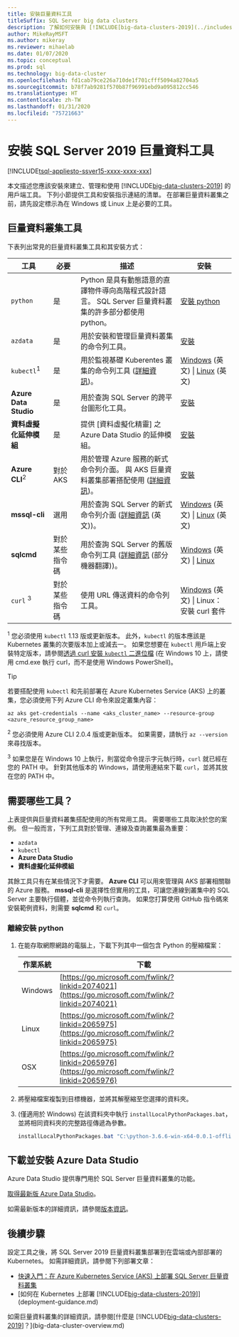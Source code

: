 ```yaml
---
title: 安裝巨量資料工具
titleSuffix: SQL Server big data clusters
description: 了解如何安裝與 [!INCLUDE[big-data-clusters-2019](../includes/ssbigdataclusters-ver15.md)] 搭配使用的工具。
author: MikeRayMSFT
ms.author: mikeray
ms.reviewer: mihaelab
ms.date: 01/07/2020
ms.topic: conceptual
ms.prod: sql
ms.technology: big-data-cluster
ms.openlocfilehash: fd1cab79ce226a710de1f701cfff5094a82704a5
ms.sourcegitcommit: b78f7ab9281f570b87f96991ebd9a095812cc546
ms.translationtype: HT
ms.contentlocale: zh-TW
ms.lasthandoff: 01/31/2020
ms.locfileid: "75721663"
---
```

# <a name="install-sql-server-2019-big-data-tools"></a>安裝 SQL Server 2019 巨量資料工具

[!INCLUDE[tsql-appliesto-ssver15-xxxx-xxxx-xxx](../includes/tsql-appliesto-ssver15-xxxx-xxxx-xxx.md)]

本文描述您應該安裝來建立、管理和使用 [!INCLUDE[big-data-clusters-2019](../includes/ssbigdataclusters-ver15.md)] 的用戶端工具。 下列小節提供工具和安裝指示連結的清單。 在部署巨量資料叢集之前，請先設定標示為在 Windows 或 Linux 上是必要的工具。

## <a name="big-data-cluster-tools"></a>巨量資料叢集工具

下表列出常見的巨量資料叢集工具和其安裝方式：

| 工具 | 必要 | 描述 | 安裝 |
|---|---|---|---|
| `python` | 是 | Python 是具有動態語意的直譯物件導向高階程式設計語言。 SQL Server 巨量資料叢集的許多部分都使用 python。 | [安裝 python](#python)|
| `azdata` | 是 | 用於安裝和管理巨量資料叢集的命令列工具。 | [安裝](deploy-install-azdata.md) |
| `kubectl`<sup>1</sup> | 是 | 用於監視基礎 Kuberentes 叢集的命令列工具 ([詳細資訊](https://kubernetes.io/docs/tasks/tools/install-kubectl/))。 | [Windows](https://kubernetes.io/docs/tasks/tools/install-kubectl/#install-with-powershell-from-psgallery) \(英文\) \| [Linux](https://kubernetes.io/docs/tasks/tools/install-kubectl/#install-using-native-package-management) \(英文\) |
| **Azure Data Studio** | 是 | 用於查詢 SQL Server 的跨平台圖形化工具。 | [安裝](https://aka.ms/getazuredatastudio) |
| **資料虛擬化延伸模組** | 是 | 提供 [資料虛擬化精靈] 之 Azure Data Studio 的延伸模組。 | [安裝](../azure-data-studio/data-virtualization-extension.md) |
| **Azure CLI**<sup>2</sup> | 對於 AKS | 用於管理 Azure 服務的新式命令列介面。 與 AKS 巨量資料叢集部署搭配使用 ([詳細資訊](https://docs.microsoft.com/cli/azure/?view=azure-cli-latest))。 | [安裝](https://docs.microsoft.com/cli/azure/install-azure-cli?view=azure-cli-latest) |
| **mssql-cli** | 選用 | 用於查詢 SQL Server 的新式命令列介面 ([詳細資訊](https://github.com/dbcli/mssql-cli/blob/master/README.rst) \(英文\))。 | [Windows](https://github.com/dbcli/mssql-cli/blob/master/doc/installation/windows.md) \(英文\) \| [Linux](https://github.com/dbcli/mssql-cli/blob/master/doc/installation/linux.md) \(英文\) |
| **sqlcmd** | 對於某些指令碼 | 用於查詢 SQL Server 的舊版命令列工具 ([詳細資訊](https://docs.microsoft.com/sql/tools/sqlcmd-utility?view=sql-server-ver15) \(部分機器翻譯\))。 | [Windows](https://www.microsoft.com/download/details.aspx?id=36433) \(英文\) \| [Linux](../linux/sql-server-linux-setup-tools.md) |
| `curl` <sup>3</sup> | 對於某些指令碼 | 使用 URL 傳送資料的命令列工具。 | [Windows](https://curl.haxx.se/windows/) \(英文\) \| Linux：安裝 curl 套件 |

<sup>1</sup> 您必須使用 `kubectl` 1.13 版或更新版本。 此外，`kubectl` 的版本應該是 Kubernetes 叢集的次要版本加上或減去一。 如果您想要在 `kubectl` 用戶端上安裝特定版本，請參閱[透過 curl 安裝 `kubectl` 二進位檔](https://kubernetes.io/docs/tasks/tools/install-kubectl/#install-kubectl-binary-using-curl) (在 Windows 10 上，請使用 cmd.exe 執行 curl，而不是使用 Windows PowerShell)。

> [!TIP]
> 若要搭配使用 `kubectl` 和先前部署在 Azure Kubernetes Service (AKS) 上的叢集，您必須使用下列 Azure CLI 命令來設定叢集內容：
>
>    ```azurecli
>    az aks get-credentials --name <aks_cluster_name> --resource-group <azure_resource_group_name>
>    ```

<sup>2</sup> 您必須使用 Azure CLI 2.0.4 版或更新版本。 如果需要，請執行 `az --version` 來尋找版本。

<sup>3</sup> 如果您是在 Windows 10 上執行，則當從命令提示字元執行時，`curl` 就已經在您的 PATH 中。 針對其他版本的 Windows，請使用連結來下載 `curl`，並將其放在您的 PATH 中。

## <a name="which-tools-are-required"></a>需要哪些工具？

上表提供與巨量資料叢集搭配使用的所有常用工具。 需要哪些工具取決於您的案例。 但一般而言，下列工具對於管理、連線及查詢叢集最為重要：

- `azdata`
- `kubectl`
- **Azure Data Studio**
- **資料虛擬化延伸模組**

其餘工具只有在某些情況下才需要。 **Azure CLI** 可以用來管理與 AKS 部署相關聯的 Azure 服務。 **mssql-cli** 是選擇性但實用的工具，可讓您連線到叢集中的 SQL Server 主要執行個體，並從命令列執行查詢。 如果您打算使用 GitHub 指令碼來安裝範例資料，則需要 **sqlcmd** 和 `curl`。

### <a id="python"></a> 離線安裝 python

1. 在能存取網際網路的電腦上，下載下列其中一個包含 Python 的壓縮檔案：

   | 作業系統 | 下載 |
   |---|---|
   | Windows | [https://go.microsoft.com/fwlink/?linkid=2074021](https://go.microsoft.com/fwlink/?linkid=2074021) |
   | Linux   | [https://go.microsoft.com/fwlink/?linkid=2065975](https://go.microsoft.com/fwlink/?linkid=2065975) |
   | OSX     | [https://go.microsoft.com/fwlink/?linkid=2065976](https://go.microsoft.com/fwlink/?linkid=2065976) |

1. 將壓縮檔案複製到目標機器，並將其解壓縮至您選擇的資料夾。

1. (僅適用於 Windows) 在該資料夾中執行 `installLocalPythonPackages.bat`，並將相同資料夾的完整路徑傳遞為參數。

   ```PowerShell
   installLocalPythonPackages.bat "C:\python-3.6.6-win-x64-0.0.1-offline\0.0.1"
   ```

## <a name="download-and-install-azure-data-studio"></a>下載並安裝 Azure Data Studio

Azure Data Studio 提供專門用於 SQL Server 巨量資料叢集的功能。

[取得最新版 Azure Data Studio](https://aka.ms/getazuredatastudio)。

如需最新版本的詳細資訊，請參閱[版本資訊](../big-data-cluster/release-notes-big-data-cluster.md)。

## <a name="next-steps"></a>後續步驟

設定工具之後，將 SQL Server 2019 巨量資料叢集部署到在雲端或內部部署的 Kubernetes。 如需詳細資訊，請參閱下列部署文章：

- [快速入門：在 Azure Kubernetes Service (AKS) 上部署 SQL Server 巨量資料叢集](quickstart-big-data-cluster-deploy.md)
- [如何在 Kubernetes 上部署 [!INCLUDE[big-data-clusters-2019](../includes/ssbigdataclusters-ss-nover.md)]](deployment-guidance.md)

如需巨量資料叢集的詳細資訊，請參閱[什麼是 [!INCLUDE[big-data-clusters-2019](../includes/ssbigdataclusters-ver15.md)]？](big-data-cluster-overview.md)
